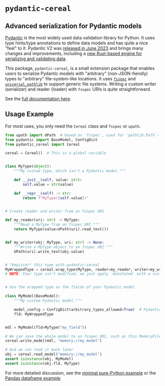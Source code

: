 # `pydantic-cereal`

## Advanced serialization for Pydantic models

[Pydantic](https://docs.pydantic.dev/latest/) is the most widely used data validation library for Python.
It uses type hints/type annotations to define data models and has quite a nice "feel" to it.
Pydantic V2 was [released in June 2023](https://docs.pydantic.dev/2.0/blog/pydantic-v2-final/) and
brings many changes and improvements, including a
[new Rust-based engine for serializing and validating data](https://github.com/pydantic/pydantic-core).

This package, `pydantic-cereal`, is a small extension package that enables users to serialize Pydantic
models with "arbitrary" (non-JSON-fiendly) types to "arbitrary" file-system-like locations.
It uses [`fsspec`](https://filesystem-spec.readthedocs.io/en/latest/) and
[`universal_pathlib`](https://pypi.org/project/universal-pathlib/) to support generic file systems.
Writing a custom writer (serializer) and reader (loader) with `fsspec` URIs is quite straightforward.

See the [full documentation here](https://pydantic-cereal.readthedocs.io/).

## Usage Example

For most uses, you only need the `Cereal` class and `fsspec` or `upath`.

```python
from upath import UPath  # based on `fsspec`, used for `pathlib.Path`-like interface
from pydantic import BaseModel, ConfigDict
from pydantic_cereal import Cereal

cereal = Cereal()  # This is a global variable


class MyType(object):
    """My custom type, which isn't a Pydantic model."""

    def __init__(self, value: str):
        self.value = str(value)

    def __repr__(self) -> str:
        return f"MyType({self.value})"


# Create reader and writer from an fsspec URI

def my_reader(uri: str) -> MyType:
    """Read a MyType from an fsspec URI."""
    return MyType(value=UPath(uri).read_text())


def my_writer(obj: MyType, uri: str) -> None:
    """Write a MyType object to an fsspec URI."""
    UPath(uri).write_text(obj.value)


# "Register" this type with pydantic-cereal
MyWrappedType = cereal.wrap_type(MyType, reader=my_reader, writer=my_writer)
# NOTE: Your type isn't modified, we just apply `Annotated` with a custom serializer and validator


# Use the wrapped type as the fields of your Pydantic model

class MyModel(BaseModel):
    """My custom Pydantic model."""

    model_config = ConfigDict(arbitrary_types_allowed=True)  # Pydantic configuration
    fld: MyWrappedType


mdl = MyModel(fld=MyType("my_field"))

# We can save the whole model to an fsspec URI, such as this MemoryFileSystem
cereal.write_model(mdl, "memory://my_model")

# And we can read it back later
obj = cereal.read_model("memory://my_model")
assert isinstance(obj, MyModel)
assert isinstance(obj.fld, MyType)
```

For more detailed discussion, see the [minimal pure-Python example](./docs/examples/minimal.ipynb) or
the [Pandas dataframe example](./docs/examples/pandas.ipynb)
